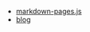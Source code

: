 <nav aria-label="main navigation">
    <ul id="main-nav">
        <li><a href=".">markdown-pages.js</a></li>
        <li><a href="?page=blog">blog</a></li>
    </ul>
</nav>